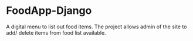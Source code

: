 # FoodApp-Django

A digital menu to list out food items.
The project allows admin of the site to add/ delete items from food list available.

